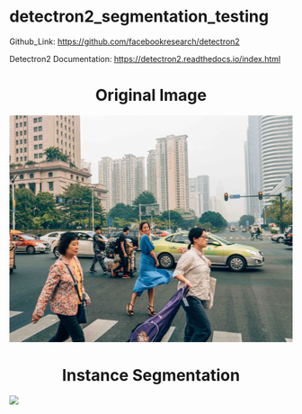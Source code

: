# detectron2_segmentation_testing

Github_Link: https://github.com/facebookresearch/detectron2

Detectron2 Documentation: https://detectron2.readthedocs.io/index.html

<!DOCTYPE html>
<html>
<body>

<h1 style="text-align:center;">Original Image</h1>
<img src="/assets/original.jpg" width="1000">

<h1 style="text-align:center;">Instance Segmentation</h1>
<img src="/assets/test_1.png" width="1000">

</body>
</html>
